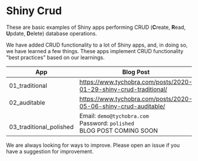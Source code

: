 # Shiny Crud

These are basic examples of Shiny apps performing CRUD (**C**reate, **R**ead, **U**pdate, **D**elete) database operations.

We have added CRUD functionality to a lot of Shiny apps, and, in doing so, we have learned a few things.  These apps implement CRUD functionality "best practices" based on our learnings.  

|  App | Blog Post | Live App |
|------|-----------|----------|
| 01_traditional| https://www.tychobra.com/posts/2020-01-29-shiny-crud-traditional/ | http://tychobra.shinyapps.io/crud_traditional |
| 02_auditable | https://www.tychobra.com/posts/2020-05-06-shiny-crud-auditable/ | https://tychobra.shinyapps.io/crud_auditable/ |
| <br> 03_traditional_polished | Email: `demo@tychobra.com` <br> Password: `polished` <br> BLOG POST COMING SOON | https://tychobra.shinyapps.io/crud_polished/ |

We are always looking for ways to improve.  Please open an issue if you have a suggestion for improvement.

